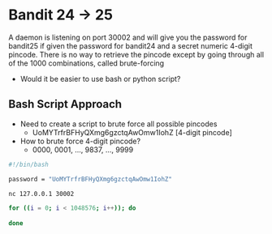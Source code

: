 # Bandit 24 -> 25

A daemon is listening on port 30002 and will give you the password for bandit25
if given the password for bandit24 and a secret numeric 4-digit pincode. There
is no way to retrieve the pincode except by going through all of the 1000
combinations, called brute-forcing

- Would it be easier to use bash or python script?

## Bash Script Approach
- Need to create a script to brute force all possible pincodes
    - UoMYTrfrBFHyQXmg6gzctqAwOmw1IohZ  [4-digit pincode]
- How to brute force 4-digit pincode?
    - 0000, 0001, ..., 9837, ..., 9999

```bash
#!/bin/bash

password = "UoMYTrfrBFHyQXmg6gzctqAwOmw1IohZ"

nc 127.0.0.1 30002

for ((i = 0; i < 1048576; i++)); do
    
done
```
